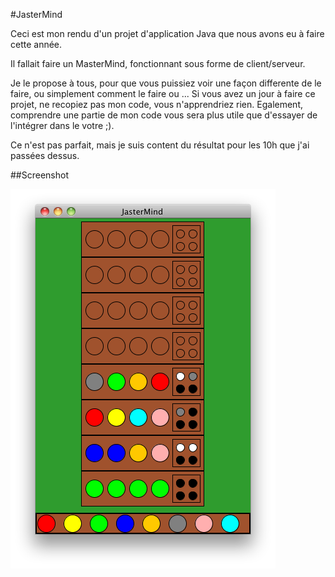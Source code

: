 #JasterMind

Ceci est mon rendu d'un projet d'application Java que nous avons eu à faire cette année.

Il fallait faire un MasterMind, fonctionnant sous forme de client/serveur.

Je le propose à tous, pour que vous puissiez voir une façon differente de le faire, ou simplement comment le faire ou ...
Si vous avez un jour à faire ce projet, ne recopiez pas mon code, vous n'apprendriez rien. Egalement, comprendre une partie de mon code vous sera plus utile que d'essayer de l'intégrer dans le votre ;).

Ce n'est pas parfait, mais je suis content du résultat pour les 10h que j'ai passées dessus.

##Screenshot

![JasterMind](screenshot.png)